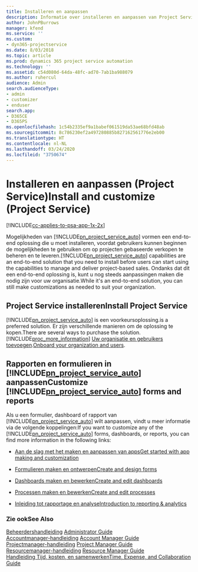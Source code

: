 ```yaml
---
title: Installeren en aanpassen
description: Informatie over installeren en aanpassen van Project Service
author: JohnPBurrows
manager: kfend
ms.service: ''
ms.custom:
- dyn365-projectservice
ms.date: 8/03/2018
ms.topic: article
ms.prod: dynamics 365 project service automation
ms.technology: ''
ms.assetid: c54d080d-64da-48fc-ad70-7ab1ba988079
ms.author: ruhercul
audience: Admin
search.audienceType:
- admin
- customizer
- enduser
search.app:
- D365CE
- D365PS
ms.openlocfilehash: 1c54b2335ef9a1babef061519da53ae68bfd48ab
ms.sourcegitcommit: 8c786230ef2a497280885b827162561776e2eb00
ms.translationtype: HT
ms.contentlocale: nl-NL
ms.lasthandoff: 03/24/2020
ms.locfileid: "3750674"
---
```

# <a name="install-and-customize-project-service"></a><span data-ttu-id="a3667-103">Installeren en aanpassen (Project Service)</span><span class="sxs-lookup"><span data-stu-id="a3667-103">Install and customize (Project Service)</span></span>

[!INCLUDE[cc-applies-to-psa-app-1x-2x](../includes/cc-applies-to-psa-app-1x-2x.md)]

<span data-ttu-id="a3667-104">Mogelijkheden van [!INCLUDE[pn_project_service_auto](../includes/pn-project-service-auto.md)] vormen een end-to-end oplossing die u moet installeren, voordat gebruikers kunnen beginnen de mogelijkheden te gebruiken om op projecten gebaseerde verkopen te beheren en te leveren.</span><span class="sxs-lookup"><span data-stu-id="a3667-104">[!INCLUDE[pn_project_service_auto](../includes/pn-project-service-auto.md)] capabilities are an end-to-end solution that you need to install before users can start using the capabilities to manage and deliver project-based sales.</span></span> <span data-ttu-id="a3667-105">Ondanks dat dit een end-to-end oplossing is, kunt u nog steeds aanpassingen maken die nodig zijn voor uw organisatie.</span><span class="sxs-lookup"><span data-stu-id="a3667-105">While it's an end-to-end solution, you can still make customizations as needed to suit your organization.</span></span>  
<!-- TODO: I expect to find the information on how to get and install this here. Please find that and add it here. Same for Project Service.--> 
  
## <a name="install-project-service"></a><span data-ttu-id="a3667-106">Project Service installeren</span><span class="sxs-lookup"><span data-stu-id="a3667-106">Install Project Service</span></span>  
 [!INCLUDE[pn_project_service_auto](../includes/pn-project-service-auto.md)] <span data-ttu-id="a3667-107">is een voorkeursoplossing.</span><span class="sxs-lookup"><span data-stu-id="a3667-107">is a preferred solution.</span></span> <span data-ttu-id="a3667-108">Er zijn verschillende manieren om de oplossing te kopen.</span><span class="sxs-lookup"><span data-stu-id="a3667-108">There are several ways to purchase the solution.</span></span> [!INCLUDE[proc_more_information](../includes/proc-more-information.md)] <span data-ttu-id="a3667-109">[Uw organisatie en gebruikers toevoegen](../admin/onboard-your-organization-and-users-to-dynamics-365-online.md).</span><span class="sxs-lookup"><span data-stu-id="a3667-109">[Onboard your organization and users](../admin/onboard-your-organization-and-users-to-dynamics-365-online.md).</span></span>  
  
## <a name="customize-pn_project_service_auto-forms-and-reports"></a><span data-ttu-id="a3667-110">Rapporten en formulieren in [!INCLUDE[pn_project_service_auto](../includes/pn-project-service-auto.md)] aanpassen</span><span class="sxs-lookup"><span data-stu-id="a3667-110">Customize [!INCLUDE[pn_project_service_auto](../includes/pn-project-service-auto.md)] forms and reports</span></span>  
 <span data-ttu-id="a3667-111">Als u een formulier, dashboard of rapport van [!INCLUDE[pn_project_service_auto](../includes/pn-project-service-auto.md)] wilt aanpassen, vindt u meer informatie via de volgende koppelingen:</span><span class="sxs-lookup"><span data-stu-id="a3667-111">If you want to customize any of the [!INCLUDE[pn_project_service_auto](../includes/pn-project-service-auto.md)] forms, dashboards, or reports, you can find more information in the following links:</span></span>  
  
- [<span data-ttu-id="a3667-112">Aan de slag met het maken en aanpassen van apps</span><span class="sxs-lookup"><span data-stu-id="a3667-112">Get started with app making and customization</span></span>](../customize/getting-started-customization.md)  
  
- [<span data-ttu-id="a3667-113">Formulieren maken en ontwerpen</span><span class="sxs-lookup"><span data-stu-id="a3667-113">Create and design forms</span></span>](../customize/create-design-forms.md)  
  
- [<span data-ttu-id="a3667-114">Dashboards maken en bewerken</span><span class="sxs-lookup"><span data-stu-id="a3667-114">Create and edit dashboards</span></span>](../customize/create-edit-dashboards.md)  
  
- [<span data-ttu-id="a3667-115">Processen maken en bewerken</span><span class="sxs-lookup"><span data-stu-id="a3667-115">Create and edit processes</span></span>](../customize/guide-staff-through-common-tasks-processes.md)  
  
- [<span data-ttu-id="a3667-116">Inleiding tot rapportage en analyse</span><span class="sxs-lookup"><span data-stu-id="a3667-116">Introduction to reporting & analytics</span></span>](../analytics/reporting-analytics-with-dynamics-365.md)  
  
### <a name="see-also"></a><span data-ttu-id="a3667-117">Zie ook</span><span class="sxs-lookup"><span data-stu-id="a3667-117">See Also</span></span>  
 <span data-ttu-id="a3667-118">[Beheerdershandleiding](../project-service/admin-guide.md) </span><span class="sxs-lookup"><span data-stu-id="a3667-118">[Administrator Guide](../project-service/admin-guide.md) </span></span>  
 <span data-ttu-id="a3667-119">[Accountmanager-handleiding](../project-service/account-manager-guide.md) </span><span class="sxs-lookup"><span data-stu-id="a3667-119">[Account Manager Guide](../project-service/account-manager-guide.md) </span></span>  
 <span data-ttu-id="a3667-120">[Projectmanager-handleiding](../project-service/project-manager-guide.md) </span><span class="sxs-lookup"><span data-stu-id="a3667-120">[Project Manager Guide](../project-service/project-manager-guide.md) </span></span>  
 <span data-ttu-id="a3667-121">[Resourcemanager-handleiding](../project-service/resource-manager-guide.md) </span><span class="sxs-lookup"><span data-stu-id="a3667-121">[Resource Manager Guide](../project-service/resource-manager-guide.md) </span></span>  
 [<span data-ttu-id="a3667-122">Handleiding Tijd, kosten, en samenwerken</span><span class="sxs-lookup"><span data-stu-id="a3667-122">Time, Expense, and Collaboration Guide</span></span>](../project-service/time-expense-collaboration-guide.md)
